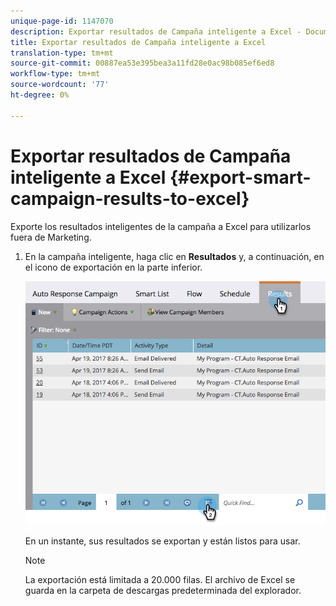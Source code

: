 ```yaml
---
unique-page-id: 1147070
description: Exportar resultados de Campaña inteligente a Excel - Documentos de marketing - Documentación del producto
title: Exportar resultados de Campaña inteligente a Excel
translation-type: tm+mt
source-git-commit: 00887ea53e395bea3a11fd28e0ac98b085ef6ed8
workflow-type: tm+mt
source-wordcount: '77'
ht-degree: 0%

---
```



# Exportar resultados de Campaña inteligente a Excel {#export-smart-campaign-results-to-excel}

Exporte los resultados inteligentes de la campaña a Excel para utilizarlos fuera de Marketing.

1. En la campaña inteligente, haga clic en **Resultados** y, a continuación, en el icono de exportación en la parte inferior.

   ![](assets/exportexcel-hands.png)

   En un instante, sus resultados se exportan y están listos para usar.

   >[!NOTE]
   >
   >La exportación está limitada a 20.000 filas. El archivo de Excel se guarda en la carpeta de descargas predeterminada del explorador.

